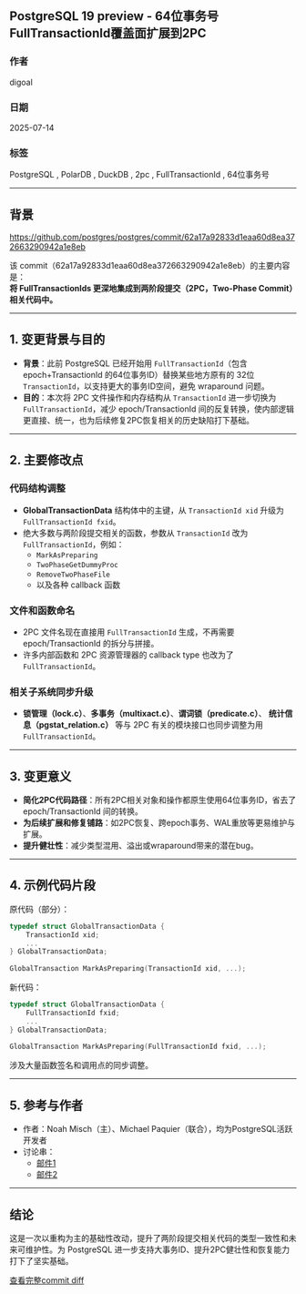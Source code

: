 ## PostgreSQL 19 preview - 64位事务号FullTransactionId覆盖面扩展到2PC  
                
### 作者                
digoal                
                
### 日期                
2025-07-14                
                
### 标签                
PostgreSQL , PolarDB , DuckDB , 2pc , FullTransactionId , 64位事务号   
                
----                
                
## 背景     
https://github.com/postgres/postgres/commit/62a17a92833d1eaa60d8ea372663290942a1e8eb     
    
该 commit（62a17a92833d1eaa60d8ea372663290942a1e8eb）的主要内容是：    
**将 FullTransactionIds 更深地集成到两阶段提交（2PC，Two-Phase Commit）相关代码中。**  
  
---  
  
## 1. 变更背景与目的  
  
- **背景**：此前 PostgreSQL 已经开始用 `FullTransactionId`（包含 epoch+TransactionId 的64位事务ID）替换某些地方原有的 32位 `TransactionId`，以支持更大的事务ID空间，避免 wraparound 问题。  
- **目的**：本次将 2PC 文件操作和内存结构从 `TransactionId` 进一步切换为 `FullTransactionId`，减少 epoch/TransactionId 间的反复转换，使内部逻辑更直接、统一，也为后续修复2PC恢复相关的历史缺陷打下基础。  
  
---  
  
## 2. 主要修改点  
  
### 代码结构调整  
- **GlobalTransactionData** 结构体中的主键，从 `TransactionId xid` 升级为 `FullTransactionId fxid`。  
- 绝大多数与两阶段提交相关的函数，参数从 `TransactionId` 改为 `FullTransactionId`，例如：  
  - `MarkAsPreparing`  
  - `TwoPhaseGetDummyProc`  
  - `RemoveTwoPhaseFile`  
  - 以及各种 callback 函数  
  
### 文件和函数命名  
- 2PC 文件名现在直接用 `FullTransactionId` 生成，不再需要 epoch/TransactionId 的拆分与拼接。  
- 许多内部函数和 2PC 资源管理器的 callback type 也改为了 `FullTransactionId`。  
  
### 相关子系统同步升级  
- **锁管理（lock.c）**、**多事务（multixact.c）**、**谓词锁（predicate.c）**、 **统计信息（pgstat_relation.c）** 等与 2PC 有关的模块接口也同步调整为用 `FullTransactionId`。  
  
---  
  
## 3. 变更意义  
  
- **简化2PC代码路径**：所有2PC相关对象和操作都原生使用64位事务ID，省去了 epoch/TransactionId 间的转换。  
- **为后续扩展和修复铺路**：如2PC恢复、跨epoch事务、WAL重放等更易维护与扩展。  
- **提升健壮性**：减少类型混用、溢出或wraparound带来的潜在bug。  
  
---  
  
## 4. 示例代码片段  
  
原代码（部分）：  
```c  
typedef struct GlobalTransactionData {  
    TransactionId xid;  
    ...  
} GlobalTransactionData;  
  
GlobalTransaction MarkAsPreparing(TransactionId xid, ...);  
```  
新代码：  
```c  
typedef struct GlobalTransactionData {  
    FullTransactionId fxid;  
    ...  
} GlobalTransactionData;  
  
GlobalTransaction MarkAsPreparing(FullTransactionId fxid, ...);  
```  
涉及大量函数签名和调用点的同步调整。  
  
---  
  
## 5. 参考与作者  
  
- 作者：Noah Misch（主）、Michael Paquier（联合），均为PostgreSQL活跃开发者  
- 讨论串：  
  - [邮件1](https://postgr.es/m/Z5sd5O9JO7NYNK-C@paquier.xyz)  
  - [邮件2](https://postgr.es/m/20250116205254.65.nmisch@google.com)  
  
---  
  
## 结论  
  
这是一次以重构为主的基础性改动，提升了两阶段提交相关代码的类型一致性和未来可维护性。为 PostgreSQL 进一步支持大事务ID、提升2PC健壮性和恢复能力打下了坚实基础。  
  
[查看完整commit diff](https://github.com/postgres/postgres/commit/62a17a92833d1eaa60d8ea372663290942a1e8eb)  
  
    

